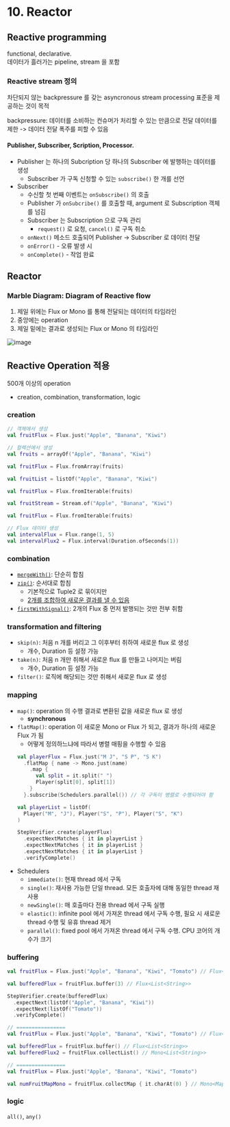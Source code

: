 # 10. Reactor

## Reactive programming
functional, declarative.  
데이터가 흘러가는 pipeline, stream 을 포함

### Reactive stream 정의
차단되지 않는 backpressure 를 갖는 asyncronous stream processing 표준을 제공하는 것이 목적

backpressure: 데이터를 소비하는 컨슈머가 처리할 수 있는 만큼으로 전달 데이터를 제한 -> 데이터 전달 폭주를 피할 수 있음

####  Publisher, Subscriber, Scription, Processor.
- Publisher 는 하나의 Subcription 당 하나의 Subscriber 에 발행하는 데이터를 생성
  - Subscriber 가 구독 신청할 수 있는 `subscribe()` 한 개를 선언
- Subscriber
  - 수신할 첫 번째 이벤트는 `onSubscribe()` 의 호출
  - Publisher 가 `onSubcribe()` 를 호출할 때, argument 로 Subscription 객체를 넘김
  - Subscriber 는 Subscription 으로 구독 관리
    - `request()` 로 요청, `cancel()` 로 구독 취소
  - `onNext()`  메소드 호출되어 Publisher -> Subscriber 로 데이터 전달
  - `onError()` - 오류 발생 시
  - `onComplete()` - 작업 완료

## Reactor

### Marble Diagram: Diagram of Reactive flow
1. 제일 위에는 Flux or Mono 를 통해 전달되는 데이터의 타임라인
2. 중앙에는 operation
3. 제일 밑에는 결과로 생성되는 Flux or Mono 의 타임라인

![image](https://projectreactor.io/docs/core/release/reference/images/legend-operator-method.svg)

## Reactive Operation 적용

500개 이상의 operation
- creation, combination, transformation, logic

### creation
```kt
// 객체에서 생성
val fruitFlux = Flux.just("Apple", "Banana", "Kiwi")

// 컬렉션에서 생성
val fruits = arrayOf("Apple", "Banana", "Kiwi")

val fruitFlux = Flux.fromArray(fruits)

val fruitList = listOf("Apple", "Banana", "Kiwi")

val fruitFlux = Flux.fromIterable(fruits)

val fruitStream = Stream.of("Apple", "Banana", "Kiwi")

val fruitFlux = Flux.fromIterable(fruits)

// Flux 데이터 생성
val intervalFlux = Flux.range(1, 5)
val intervalFlux2 = Flux.interval(Duration.ofSeconds(1))
```

### combination
- [`mergeWith()`](https://projectreactor.io/docs/core/release/api/reactor/core/publisher/Flux.html#mergeWith-org.reactivestreams.Publisher-): 단순히 합침
- [`zip()`](https://projectreactor.io/docs/core/release/api/reactor/core/publisher/Flux.html#zip-org.reactivestreams.Publisher-org.reactivestreams.Publisher-): 순서대로 합침
  - 기본적으로 Tuple2 로 묶이지만
  - [2개를 조합하여 새로운 결과를 낼 수 있음](https://projectreactor.io/docs/core/release/api/reactor/core/publisher/Flux.html#zip-org.reactivestreams.Publisher-org.reactivestreams.Publisher-java.util.function.BiFunction-)
- [`firstWithSignal()`](https://projectreactor.io/docs/core/release/api/reactor/core/publisher/Flux.html#firstWithSignal-org.reactivestreams.Publisher...-): 2개의 Flux 중 먼저 발행되는 것만 전부 취함

### transformation and filtering
- `skip(n)`: 처음 n 개를 버리고 그 이후부터 취하여 새로운 flux 로 생성
  - 개수, Duration 등 설정 가능
- `take(n)`: 처음 n 개만 취해서 새로운 flux 를 만들고 나머지는 버림
  - 개수, Duration 등 설정 가능
- `filter()`: 로직에 해당되는 것만 취해서 새로운 flux 로 생성

### mapping
- `map()`: operation 의 수행 결과로 변환된 값을 새로운 flux 로 생성
  - **synchronous**
- `flatMap()`: operation 이 새로운 Mono or Flux 가 되고, 결과가 하나의 새로운 Flux 가 됨
  - 어떻게 정의하느냐에 따라서 병렬 매핑을 수행할 수 있음
  ```kt
  val playerFlux = Flux.just("M J", "S P", "S K")
    .flatMap { name -> Mono.just(name)
      .map {
        val split = it.split(" ")
        Player(split[0], split[1])
      }
    }.subscribe(Schedulers.parallel()) // 각 구독이 병렬로 수행되어야 함

  val playerList = listOf(
    Player("M", "J"), Player("S", "P"), Player("S", "K")
  )

  StepVerifier.create(playerFlux)
    .expectNextMatches { it in playerList }
    .expectNextMatches { it in playerList }
    .expectNextMatches { it in playerList }
    .verifyComplete()
  ```
- Schedulers
  - `immediate()`: 현재 thread 에서 구독
  - `single()`: 재사용 가능한 단일 thread. 모든 호출자에 대해 동일한 thread 재사용
  - `newSingle()`: 매 호출마다 전용 thread 에서 구독 실행
  - `elastic()`: infinite pool 에서 가져온 thread 에서 구독 수행, 필요 시 새로운 thread 수행 및 유휴 thread 제거
  - `parallel()`: fixed pool 에서 가져온 thread 에서 구독 수행. CPU 코어의 개수가 크기

### buffering
```kt
val fruitFlux = Flux.just("Apple", "Banana", "Kiwi", "Tomato") // Flux<String>

val bufferedFlux = fruitFlux.buffer(3) // Flux<List<String>>

StepVerifier.create(bufferedFlux)
  .expectNext(listOf("Apple", "Banana", "Kiwi"))
  .expectNext(listOf("Tomato"))
  .verifyComplete()

// ================
val fruitFlux = Flux.just("Apple", "Banana", "Kiwi", "Tomato") // Flux<String>

val bufferedFlux = fruitFlux.buffer() // Flux<List<String>>
val bufferedFlux2 = fruitFlux.collectList() // Mono<List<String>>

// ================
val fruitFlux = Flux.just("Apple", "Banana", "Kiwi", "Tomato")

val numFruitMapMono = fruitFlux.collectMap { it.charAt(0) } // Mono<Map<Char, String>>
```

### logic
`all()`, `any()`